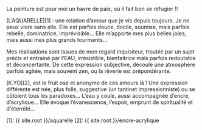 La peinture est pour moi un havre de paix, où il fait bon se réfugier !!

[L’AQUARELLE][1] : une relation d’amour que je vis depuis toujours. Je ne peux vivre sans elle. Elle est parfois douce, docile, soumise, mais parfois rebelle, dominatrice, imprévisible… Elle m’apporte mes plus belles joies, mais aussi mes plus grands tourments…

Mes réalisations sont issues de mon regard inquisiteur, troublé par un sujet précis et entrainé par l’EAU, irrésistible, bienfaitrice mais parfois redoutable et déconcertante. De cette expression subjective, découle une atmosphère parfois agitée, mais souvent zen, ou la rêverie est prépondérante.

[K.YO][2], est le fruit osé et anonyme de ces amours là ! Une expression différente est née, plus folle, suggestive (un tantinet impressionniste) ou se côtoient tous les paradoxes… L’eau y coule, aussi accompagnée d’encre, d’acrylique… Elle évoque l’évanescence, l’espoir, emprunt de spiritualité et d'éternité…

[1]: {{ site.root }}/aquarelle
[2]: {{ site.root }}/encre-acrylique
